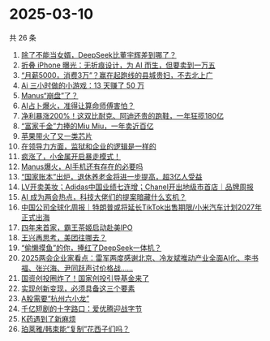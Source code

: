 # 2025-03-10

共 26 条

<!-- BEGIN 36KR -->
<!-- 最后更新时间 2025-03-10 01:15:06 +0800 -->
1. [除了不能当女婿，DeepSeek比董宇辉差到哪了？](https://36kr.com/p/3197204623818120)
1. [折叠 iPhone 曝光：无折痕设计，为 AI 而生，但要卖到一万五](https://36kr.com/p/3198413077265800)
1. [“月薪5000，消费3万”？赢在起跑线的县城贵妇，不去北上广](https://36kr.com/p/3197584543104644)
1. [Ai 三小时做的小游戏：13 天赚了 50 万](https://36kr.com/p/3197718526754434)
1. [Manus“崩盘”了？](https://36kr.com/p/3197349181750913)
1. [AI占卜爆火，准得让算命师傅害怕？](https://36kr.com/p/3198327206559360)
1. [净利暴涨200%！这双比耐克、阿迪还贵的跑鞋，一年狂揽180亿](https://36kr.com/p/3197618275286657)
1. [“富家千金”力捧的Miu Miu，一年卖近百亿](https://36kr.com/p/3197090006007174)
1. [苹果带火了又一类芯片](https://36kr.com/p/3197070296022403)
1. [在领导力方面，监狱和企业的逻辑是一样的](https://36kr.com/p/3179092141019776)
1. [疯涨了，小金属开启暴走模式！](https://36kr.com/p/3197536124518022)
1. [Manus爆火，AI手机还有存在的必要吗](https://36kr.com/p/3198500279631239)
1. [“国家账本”出炉，退休养老金将进一步提高，超3亿人受益](https://36kr.com/p/3197395913358982)
1. [LV开卖美妆；Adidas中国业绩七连增；Chanel开出地级市首店｜品牌周报](https://36kr.com/p/3197805791608198)
1. [​AI 成为两会热点，科技大佬们的提案暗藏什么玄机？](https://36kr.com/p/3194513114742151)
1. [中国公司全球化周报｜特朗普或将延长TikTok出售期限/小米汽车计划2027年正式出海](https://36kr.com/p/3197121895579015)
1. [四年来首家，霸王茶姬启动赴美IPO](https://36kr.com/p/3198435034480258)
1. [王兴再思考，美团往哪去？](https://36kr.com/p/3198664629468552)
1. [“偷懒摸鱼”的你，捧红了DeepSeek一体机？](https://36kr.com/p/3196970518740617)
1. [2025两会企业家看点：雷军两度感谢北京、冷友斌推动产业全面AI化、李书福、张兴海、尹同跃声讨价格战......](https://36kr.com/p/3197739322015360)
1. [国资创投圈炸了！国家创投引导基金来了](https://36kr.com/p/3198430081105544)
1. [实现创新变现，必须具备这三个要素](https://36kr.com/p/3183172613447049)
1. [A股需要“杭州六小龙”](https://36kr.com/p/3197561506528896)
1. [千亿短剧的十字路口：爱优腾迎战字节](https://36kr.com/p/3194079211257477)
1. [K药遇到了新麻烦](https://36kr.com/p/3197558100131458)
1. [珀莱雅/韩束能“复制”花西子们吗？](https://36kr.com/p/3177868641440130)
<!-- END 36KR -->